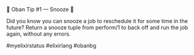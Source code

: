 💎 Oban Tip #1 — Snooze 💎

Did you know you can snooze a job to reschedule it for some time in the future? Return a snooze tuple from perform/1 to back off and run the job again, without any errors.

#myelixirstatus #elixirlang #obanbg
